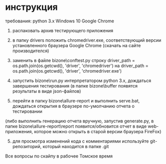 # инструкция

требования:
    python 3.x
    Windows 10
    Google Chrome

1. распаковать архив тестирующего приложения

2. в папку drivers положить chromedriver.exe, соответствующий версии установленного браузера Google Chrome (скачать на сайте производителся) 

3. заменить в файле bizone\conftest.py строку
    driver_path = os.path.join(os.getcwd(), 'driver', 'chromedriver')
    на
    driver_path = os.path.join(os.getcwd(), 'driver', 'chromedriver.exe')

3. запустить bizone\run.py интерпретатором python 3.х, дождаться завершения тестирования (в папке bizone\buffer появятся результаты в виде json-файлов)

4. перейти в папку bizone\allure-report и выполнить serve.bat, дождаться открытия в браузере по-умолчанию отчета о тестировании

(либо выполнить генерацию отчета вручную, запустив generate.py, в папке bizone\allure-report\report появится/обновится отчет в виде web-приложения, которое можно открыть в старой версии браузера FireFox)

5. для просмотра изменений кода с комментариями используйте git-репозиторий, который находится в папке .git

Все вопросы по скайпу в рабочее Томское время
